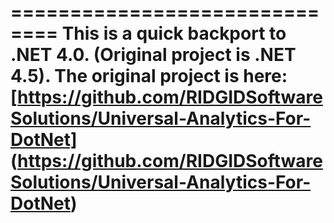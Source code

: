 
==============================
This is a quick backport to .NET 4.0.  (Original project is .NET 4.5).
The original project is here: 
[https://github.com/RIDGIDSoftwareSolutions/Universal-Analytics-For-DotNet] (https://github.com/RIDGIDSoftwareSolutions/Universal-Analytics-For-DotNet)
==============================



